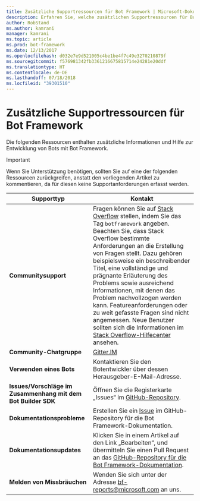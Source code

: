 ```yaml
---
title: Zusätzliche Supportressourcen für Bot Framework | Microsoft-Dokumentation
description: Erfahren Sie, welche zusätzlichen Supportressourcen für Bot Framework verfügbar sind.
author: RobStand
ms.author: kamrani
manager: kamrani
ms.topic: article
ms.prod: bot-framework
ms.date: 12/13/2017
ms.openlocfilehash: d032e7e9d521005c4be1be4f7c49e3270210879f
ms.sourcegitcommit: f576981342fb3361216675815714e24281e20ddf
ms.translationtype: HT
ms.contentlocale: de-DE
ms.lasthandoff: 07/18/2018
ms.locfileid: "39301510"
---
```

# <a name="bot-framework-additional-resources"></a>Zusätzliche Supportressourcen für Bot Framework

Die folgenden Ressourcen enthalten zusätzliche Informationen und Hilfe zur Entwicklung von Bots mit Bot Framework.

> [!IMPORTANT]
> Wenn Sie Unterstützung benötigen, sollten Sie auf eine der folgenden Ressourcen zurückgreifen, anstatt den vorliegenden Artikel zu kommentieren, da für diesen keine Supportanforderungen erfasst werden.

|            <strong>Supporttyp</strong>            |                                                                                                                                                                                                                                     <strong>Kontakt</strong>                                                                                                                                                                                                                                      |
|-----------------------------------------------------|---------------------------------------------------------------------------------------------------------------------------------------------------------------------------------------------------------------------------------------------------------------------------------------------------------------------------------------------------------------------------------------------------------------------------------------------------------------------------------------------------|
|         <strong>Communitysupport</strong>          | Fragen können Sie auf [Stack Overflow](https://stackoverflow.com/questions/tagged/botframework) stellen, indem Sie das Tag `botframework` angeben. Beachten Sie, dass Stack Overflow bestimmte Anforderungen an die Erstellung von Fragen stellt. Dazu gehören beispielsweise ein beschreibender Titel, eine vollständige und prägnante Erläuterung des Problems sowie ausreichend Informationen, mit denen das Problem nachvollzogen werden kann. Featureanforderungen oder zu weit gefasste Fragen sind nicht angemessen. Neue Benutzer sollten sich die Informationen im [Stack Overflow-Hilfecenter](https://stackoverflow.com/help/how-to-ask) ansehen. |
|        <strong>Community-Chatgruppe</strong>        |                                                                                                                                                                                                                        [Gitter.IM](https://gitter.im/Microsoft/BotBuilder)                                                                                                                                                                                                                        |
|            <strong>Verwenden eines Bots</strong>             |                                                                                                                                                                                                                    Kontaktieren Sie den Botentwickler über dessen Herausgeber-E-Mail-Adresse.                                                                                                                                                                                                                     |
| <strong>Issues/Vorschläge im Zusammenhang mit dem Bot Builder SDK</strong> |                                                                                                                                                                                           Öffnen Sie die Registerkarte „Issues“ im <a href="https://github.com/Microsoft/BotBuilder/" target="_blank">GitHub-Repository</a>.                                                                                                                                                                                            |
|        <strong>Dokumentationsprobleme</strong>        |                                                                                                                                                                     Erstellen Sie ein <a href="https://github.com/MicrosoftDocs/bot-framework-docs/issues" target="_blank">Issue</a> im GitHub-Repository für die Bot Framework-Dokumentation.                                                                                                                                                                      |
|       <strong>Dokumentationsupdates</strong>        |                                                                                                                                                   Klicken Sie in einem Artikel auf den Link „Bearbeiten“, und übermitteln Sie einen Pull Request an das <a href="https://github.com/MicrosoftDocs/bot-framework-docs" target="_blank">GitHub-Repository für die Bot Framework-Dokumentation</a>.                                                                                                                                                   |
|          <strong>Melden von Missbräuchen</strong>           |                                                                                                                                                                                                            Wenden Sie sich unter der Adresse [bf-reports@microsoft.com](mailto://bf-reports@microsoft.com) an uns.                                                                                                                                                                                                            |


